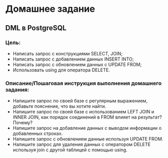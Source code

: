 # Домашнее задание
## DML в PostgreSQL

### Цель:
* Написать запрос с конструкциями SELECT, JOIN;
* Написать запрос с добавлением данных INSERT INTO;
* Написать запрос с обновлением данных с UPDATE FROM;
* Использовать using для оператора DELETE.


### Описание/Пошаговая инструкция выполнения домашнего задания:
* Напишите запрос по своей базе с регулярным выражением, добавьте пояснение, что вы хотите найти.
* Напишите запрос по своей базе с использованием LEFT JOIN и INNER JOIN, как порядок соединений в FROM влияет на результат? Почему?
* Напишите запрос на добавление данных с выводом информации о добавленных строках.
* Напишите запрос с обновлением данные используя UPDATE FROM.
* Напишите запрос для удаления данных с оператором DELETE используя join с другой таблицей с помощью using.
